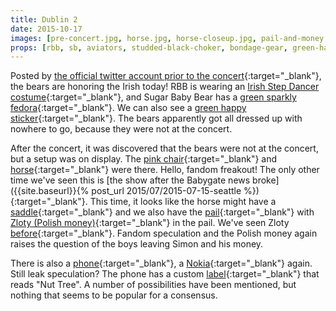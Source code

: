 ```yaml
---
title: Dublin 2
date: 2015-10-17
images: [pre-concert.jpg, horse.jpg, horse-closeup.jpg, pail-and-money.jpg]
props: [rbb, sb, aviators, studded-black-choker, bondage-gear, green-happy-sticker, freddie-mustache, green-sparkly-fedora, irish-step-dancer-costume, pink-hello-kitty-chair, horse, saddle-and-bridle, pail, money, zloty, cell-phone, nokia-phone, custom-label]
---
```

Posted by [the official twitter account prior to the concert](https://twitter.com/Rbbsbbofficial/status/655394126368780288){:target="_blank"}, the bears are honoring the Irish today! RBB is wearing an [Irish Step Dancer costume]({{site.baseurl}}props/irish-step-dancer-costume){:target="_blank"}, and Sugar Baby Bear has a [green sparkly fedora]({{site.baseurl}}props/green-sparkly-fedora){:target="_blank"}. We can also see a [green happy sticker]({{site.baseurl}}props/green-happy-sticker){:target="_blank"}. The bears apparently got all dressed up with nowhere to go, because they were not at the concert.

After the concert, it was discovered that the bears were not at the concert, but a setup was on display. The [pink chair]({{site.baseurl}}props/pink-hello-kitty-chair){:target="_blank"} and [horse]({{site.baseurl}}props/horse){:target="_blank"} were there. Hello, fandom freakout! The only other time we've seen this is [the show after the Babygate news broke]({{site.baseurl}}{% post_url 2015/07/2015-07-15-seattle %}){:target="_blank"}. This time, it looks like the horse might have a [saddle]({{site.baseurl}}props/saddle-and-bridle){:target="_blank"} and we also have the [pail]({{site.baseurl}}props/pail){:target="_blank"} with [Zloty (Polish money)]({{site.baseurl}}props/zloty){:target="_blank"} in the pail. We've seen Zloty [before]({{site.baseurl}}props/zloty){:target="_blank"}. Fandom speculation and the Polish money again raises the question of the boys leaving Simon and his money.

There is also a [phone]({{site.baseurl}}props/cell-phone){:target="_blank"}, a [Nokia]({{site.baseurl}}props/nokia-phone){:target="_blank"} again. Still leak speculation? The phone has a custom [label]({{site.baseurl}}props/custom-label){:target="_blank"} that reads "Nut Tree". A number of possibilities have been mentioned, but nothing that seems to be popular for a consensus.

